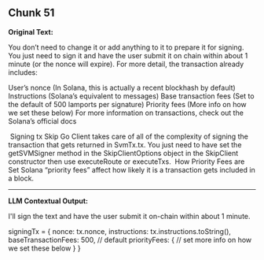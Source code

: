 ## Chunk 51

**Original Text:**

You don’t need to change it or add anything to it to prepare it for signing. You just need to sign it and have the user submit it on chain within about 1 minute (or the nonce will expire). For more detail, the transaction already includes:

User’s nonce (In Solana, this is actually a recent blockhash by default)
Instructions (Solana’s equivalent to messages)
Base transaction fees (Set to the default of 500 lamports per signature)
Priority fees (More info on how we set these below)
For more information on transactions, check out the Solana’s official docs

​
Signing tx
Skip Go Client takes care of all of the complexity of signing the transaction that gets returned in SvmTx.tx. You just need to have set the getSVMSigner method in the SkipClientOptions object in the SkipClient constructor then use executeRoute or executeTxs. ​
How Priority Fees are Set
Solana “priority fees” affect how likely it is a transaction gets included in a block.

---

**LLM Contextual Output:**

I'll sign the text and have the user submit it on-chain within about 1 minute.

 signingTx = {
    nonce: tx.nonce,
    instructions: tx.instructions.toString(),
    baseTransactionFees: 500, // default
    priorityFees: {
        // set more info on how we set these below
    }
}
